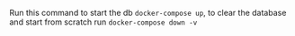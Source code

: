 Run this command to start the db `docker-compose up`, to clear the database and start from scratch run `docker-compose down -v`